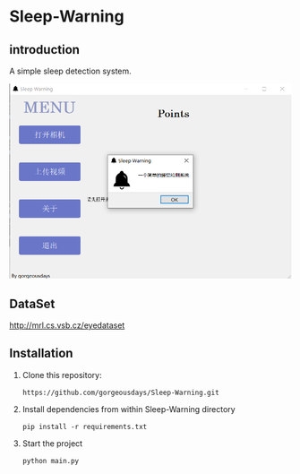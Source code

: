 # Sleep-Warning

## introduction

 A simple sleep detection system.

![](introduction.png)

## DataSet

http://mrl.cs.vsb.cz/eyedataset

## Installation

1. Clone this repository:

   ```
   https://github.com/gorgeousdays/Sleep-Warning.git
   ```

2. Install dependencies from within Sleep-Warning directory

   ```
   pip install -r requirements.txt
   ```

3. Start the project

   ```
   python main.py
   ```

   

